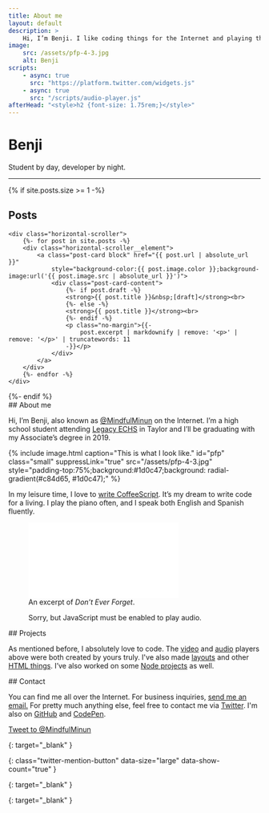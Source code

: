 ```yaml
---
title: About me
layout: default
description: >
    Hi, I’m Benji. I like coding things for the Internet and playing the piano.
image:
    src: /assets/pfp-4-3.jpg
    alt: Benji
scripts:
    - async: true
      src: "https://platform.twitter.com/widgets.js"
    - async: true
      src: "/scripts/audio-player.js"
afterHead: "<style>h2 {font-size: 1.75rem;}</style>"
---
```


# Benji
Student by day, developer by night.
<hr>


{% if site.posts.size >= 1 -%}
<section>
    <h2 id="posts">Posts</h2>

    <div class="horizontal-scroller">
        {%- for post in site.posts -%}
        <div class="horizontal-scroller__element">
            <a class="post-card block" href="{{ post.url | absolute_url }}"
                style="background-color:{{ post.image.color }};background-image:url('{{ post.image.src | absolute_url }}')">
                <div class="post-card-content">
                    {%- if post.draft -%}
                    <strong>{{ post.title }}&nbsp;[draft]</strong><br>
                    {%- else -%}
                    <strong>{{ post.title }}</strong><br>
                    {%- endif -%}
                    <p class="no-margin">{{-
                        post.excerpt | markdownify | remove: '<p>' | remove: '</p>' | truncatewords: 11
                    -}}</p>
                </div>
            </a>
        </div>
        {%- endfor -%}
    </div>
</section>
{%- endif %}

<section markdown="1">
## About me

Hi, I’m Benji, also known as [@MindfulMinun][twitter] on the Internet. I’m a high school student attending [Legacy ECHS][lechs] in Taylor and I’ll be graduating with my Associate’s degree in 2019.

{% include image.html
    caption="This is what I look like."
    id="pfp" class="small"
    suppressLink="true"
    src="/assets/pfp-4-3.jpg"
    style="padding-top:75%;background:#1d0c47;background: radial-gradient(#c84d65, #1d0c47);" %}

In my leisure time, I love to [write CoffeeScript][github]. It’s my dream to write code for a living. I play the piano often, and I speak both English and Spanish fluently.

</section>

<figure id="piano">
    <div class="media-box">
        <iframe src="/media/goodbye/" aria-labelledby="piano-caption" frameborder="0" allow="encrypted-media" title="Don’t Ever Forget – Video" allowfullscreen></iframe>
    </div>
    <figcaption id="piano-caption">
        An excerpt of <em>Don’t Ever Forget</em>.
    </figcaption>
</figure>

<figure>
    <div class="audio-player" hidden>
        <audio>
            <source src="/assets/goodbye/Goodbye--2018-07-07.mp3" type="audio/mpeg">
        </audio>
        <div class="audio-player__content">
            <span class="title">Don’t Ever Forget &mdash; Arata Iiyoshi</span>
            <span class="song-data">
                <a href="/assets/goodbye/Copia de Goodbye.zip" class="txt-alike"
                    download="Don't Ever Forget.zip"
                    title="Download Garageband Project file (zipped)"
                    aria-label="Download Garageband Project file (zipped)">
                    <span class="txt-u">Garageband</span>
                    <i class="material-icons" style="font-size: 1.3em; vertical-align: middle;">get_app</i>
                </a>
                <a href="/assets/goodbye/Goodbye--2018-07-07.mp3" class="txt-alike"
                    download="Don't Ever Forget.mp3"
                    title="Download mp3"
                    aria-label="Download mp3">
                    <span class="txt-u">.mp3</span>
                    <i class="material-icons" style="font-size: 1.3em; vertical-align: middle;">get_app</i>
                </a>
            </span>
        </div>
    </div>
    <noscript>
        <figcaption>Sorry, but JavaScript must be enabled to play audio.</figcaption>
    </noscript>
</figure>

<section markdown="1">
## Projects

As mentioned before, I absolutely love to code. The [video](https://codepen.io/MindfulMinun/pen/OzbZzB)
and [audio](https://codepen.io/MindfulMinun/pen/vRjPwP) players above were both created
by yours truly. I've also made [layouts][layout] and other [HTML things][projects].
I’ve also worked on some [Node projects][github] as well.
</section>

<section markdown="1">
## Contact

You can find me all over the Internet.
For business inquiries, [send me an email.](mailto:importantmails4bc@gmail.com)
For pretty much anything else, feel free to contact me via [Twitter][twitter].
I'm also on [GitHub][github] and [CodePen][codepen].

[Tweet to @MindfulMinun][twitter-intent]
</section>

<!-- References -->
[lechs]:   https://lechs.taylorisd.org
[twitter]: https://twitter.com/MindfulMinun
{: target="_blank" }
<!-- __ -->

[twitter-intent]: https://twitter.com/intent/tweet?screen_name=MindfulMinun&ref_src=twsrc%5Etfw "Tweet to @MindfulMinun"
{: class="twitter-mention-button" data-size="large" data-show-count="true" }

[github]: https://github.com/MindfulMinun
{: target="_blank" }
<!-- __ -->

[codepen]: https://codepen.io/MindfulMinun
{: target="_blank" }
<!-- __ -->

[projects]: /p/
[layout]: /p/default/
